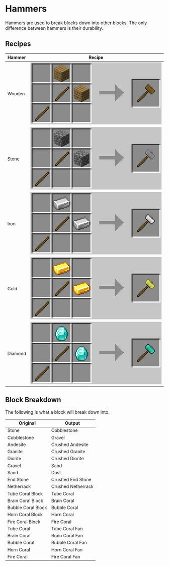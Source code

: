 # Hammers
Hammers are used to break blocks down into other blocks. The only difference between hammers is their durability.

## Recipes

| Hammer  | Recipe                                 |
| ------- | -------------------------------------- |
| Wooden  | ![](images/recipes/hammer_wood.png)    |
| Stone   | ![](images/recipes/hammer_stone.png)   |
| Iron    | ![](images/recipes/hammer_iron.png)    |
| Gold    | ![](images/recipes/hammer_gold.png)    |
| Diamond | ![](images/recipes/hammer_diamond.png) |

Block Breakdown
---------------
The following is what a block will break down into.

| Original           | Output             |
| ------------------ | ------------------ |
| Stone              | Cobblestone        |
| Cobblestone        | Gravel             |
| Andesite           | Crushed Andesite   |
| Granite            | Crushed Granite    |
| Diorite            | Crushed Diorite    |
| Gravel             | Sand               |
| Sand               | Dust               |
| End Stone          | Crushed End Stone  |
| Netherrack         | Crushed Netherrack |
| Tube Coral Block   | Tube Coral         |
| Brain Coral Block  | Brain Coral        |
| Bubble Coral Block | Bubble Coral       |
| Horn Coral Block   | Horn Coral         |
| Fire Coral Block   | Fire Coral         |
| Tube Coral         | Tube Coral Fan     |
| Brain Coral        | Brain Coral Fan    |
| Bubble Coral       | Bubble Coral Fan   |
| Horn Coral         | Horn Coral Fan     |
| Fire Coral         | Fire Coral Fan     |